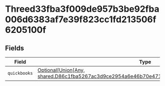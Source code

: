 # Threed33fba3f009de957b3be92fba006d6383af7e39f823cc1fd213506f6205100f


## Fields

| Field                                                                                                                                                                                                      | Type                                                                                                                                                                                                       | Required                                                                                                                                                                                                   | Description                                                                                                                                                                                                |
| ---------------------------------------------------------------------------------------------------------------------------------------------------------------------------------------------------------- | ---------------------------------------------------------------------------------------------------------------------------------------------------------------------------------------------------------- | ---------------------------------------------------------------------------------------------------------------------------------------------------------------------------------------------------------- | ---------------------------------------------------------------------------------------------------------------------------------------------------------------------------------------------------------- |
| `quickbooks`                                                                                                                                                                                               | [Optional[Union[Any, shared.D86c1fba5267ac3d9ce2954a6e46b70e471c0f91a44abbe94565ae50e6e9e863]]](undefined/models/shared/threed33fba3f009de957b3be92fba006d6383af7e39f823cc1fd213506f6205100fquickbooks.md) | :heavy_minus_sign:                                                                                                                                                                                         | N/A                                                                                                                                                                                                        |